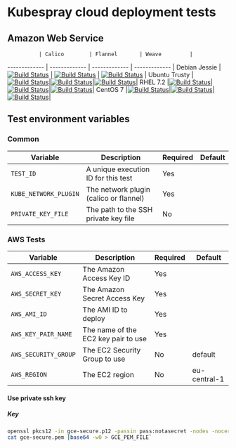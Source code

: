 # Kubespray cloud deployment tests

## Amazon Web Service

              | Calico        | Flannel       | Weave         |
------------- | ------------- | ------------- | ------------- |
Debian Jessie | [![Build Status](https://ci.kubespray.io/job/kubespray-aws-calico-jessie/badge/icon)](https://ci.kubespray.io/job/kubespray-aws-calico-jessie)  | [![Build Status](https://ci.kubespray.io/job/kubespray-aws-flannel-jessie/badge/icon)](https://ci.kubespray.io/job/kubespray-aws-flannel-jessie/) | [![Build Status](https://ci.kubespray.io/job/kubespray-aws-weave-jessie/badge/icon)](https://ci.kubespray.io/job/kubespray-aws-weave-jessie/) |
Ubuntu Trusty |[![Build Status](https://ci.kubespray.io/job/kubespray-aws-calico-trusty/badge/icon)](https://ci.kubespray.io/job/kubespray-aws-calico-trusty/)|[![Build Status](https://ci.kubespray.io/job/kubespray-aws-flannel-trusty/badge/icon)](https://ci.kubespray.io/job/kubespray-aws-flannel-trusty/)|[![Build Status](https://ci.kubespray.io/job/kubespray-aws-weave-trusty/badge/icon)](https://ci.kubespray.io/job/kubespray-aws-weave-trusty)|
RHEL 7.2      |[![Build Status](https://ci.kubespray.io/job/kubespray-aws-calico-rhel72/badge/icon)](https://ci.kubespray.io/job/kubespray-aws-calico-rhel72/)|[![Build Status](https://ci.kubespray.io/job/kubespray-aws-flannel-rhel72/badge/icon)](https://ci.kubespray.io/job/kubespray-aws-flannel-rhel72/)|[![Build Status](https://ci.kubespray.io/job/kubespray-aws-weave-rhel72/badge/icon)](https://ci.kubespray.io/job/kubespray-aws-weave-rhel72/)|
CentOS 7      |[![Build Status](https://ci.kubespray.io/job/kubespray-aws-calico-centos7/badge/icon)](https://ci.kubespray.io/job/kubespray-aws-calico-centos7/)|[![Build Status](https://ci.kubespray.io/job/kubespray-aws-flannel-centos7/badge/icon)](https://ci.kubespray.io/job/kubespray-aws-flannel-centos7/)|[![Build Status](https://ci.kubespray.io/job/kubespray-aws-weave-centos7/badge/icon)](https://ci.kubespray.io/job/kubespray-aws-weave-centos7/)|



## Test environment variables

### Common

Variable              | Description                            | Required   | Default
--------------------- | -------------------------------------- | ---------- | --------
`TEST_ID`             | A unique execution ID for this test    | Yes        |
`KUBE_NETWORK_PLUGIN` | The network plugin (calico or flannel) | Yes        |
`PRIVATE_KEY_FILE`    | The path to the SSH private key file   | No         |

### AWS Tests

Variable              | Description                                     | Required   | Default
--------------------- | ----------------------------------------------- | ---------- | ---------
`AWS_ACCESS_KEY`      | The Amazon Access Key ID                        | Yes        |
`AWS_SECRET_KEY`      | The Amazon Secret Access Key                    | Yes        |
`AWS_AMI_ID`          | The AMI ID to deploy                            | Yes        |
`AWS_KEY_PAIR_NAME`   | The name of the EC2 key pair to use             | Yes        |
`AWS_SECURITY_GROUP`  | The EC2 Security Group to use                   | No         | default
`AWS_REGION`          | The EC2 region                                  | No         | eu-central-1

#### Use private ssh key

##### Key

```bash
openssl pkcs12 -in gce-secure.p12 -passin pass:notasecret -nodes -nocerts | openssl rsa -out gce-secure.pem
cat gce-secure.pem |base64 -w0 > GCE_PEM_FILE`
```
